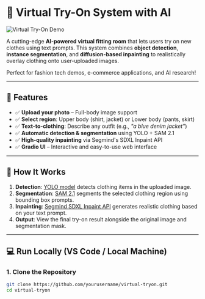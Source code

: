 # 👕 Virtual Try-On System with AI

![Virtual Try-On Demo](assets/demo.png)

A cutting-edge **AI-powered virtual fitting room** that lets users try on new clothes using text prompts. This system combines **object detection**, **instance segmentation**, and **diffusion-based inpainting** to realistically overlay clothing onto user-uploaded images.

Perfect for fashion tech demos, e-commerce applications, and AI research!

---

## 🎯 Features

- ✅ **Upload your photo** – Full-body image support
- ✅ **Select region**: Upper body (shirt, jacket) or Lower body (pants, skirt)
- ✅ **Text-to-clothing**: Describe any outfit (e.g., *"a blue denim jacket"*)
- ✅ **Automatic detection & segmentation** using YOLO + SAM 2.1
- ✅ **High-quality inpainting** via Segmind's SDXL Inpaint API
- ✅ **Gradio UI** – Interactive and easy-to-use web interface

---

## 🔧 How It Works

1. **Detection**: [YOLO model](https://universe.roboflow.com/bruuj/main-fashion-wmyfk) detects clothing items in the uploaded image.
2. **Segmentation**: [SAM 2.1](https://docs.ultralytics.com/models/sam-2/) segments the selected clothing region using bounding box prompts.
3. **Inpainting**: [Segmind SDXL Inpaint API](https://segmind.com) generates realistic clothing based on your text prompt.
4. **Output**: View the final try-on result alongside the original image and segmentation mask.

---

## 💻 Run Locally (VS Code / Local Machine)

### 1. Clone the Repository

```bash
git clone https://github.com/yourusername/virtual-tryon.git
cd virtual-tryon
